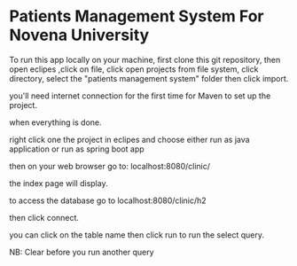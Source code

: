 # Patients Management System For Novena University

To run this app locally on your machine,
first clone this git repository, then open eclipes ,click on file,
click open projects from file system, click directory, select the "patients management system" folder then click import.

you'll need internet connection for the first time for Maven to set up the project.

when everything is done.

right click one the project in eclipes and choose either run as java application or run as spring boot app

then on your web browser go to: localhost:8080/clinic/ 

the index page will display.

to access the database go to localhost:8080/clinic/h2

then click connect.

you can click on the table name then click run to run the select query.

NB: Clear before you run another query